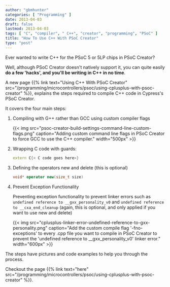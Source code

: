 ```yaml
---
author: "gbmhunter"
categories: [ "Programming" ]
date: 2013-04-03
draft: false
lastmod: 2013-04-03
tags: [ "C", "compiler", " C++", "creator", "programming", "PSoC" ]
title: "How To Use C++ With PSoC Creator"
type: "post"
---
```


Ever wanted to write C++ for the PSoC 5 or 5LP chips in PSoC Creator?

Well, although PSoC Creator doesn't natively support it, you can quite easily **do a few 'hacks', and you'll be writing in C++ in no time**.

A new page {{% link text="Using C++ With PSoC Creator" src="/programming/microcontrollers/psoc/using-cplusplus-with-psoc-creator" %}}, explains the steps required to compile C++ code in Cypress's PSoC Creator.

It covers the four main steps:

1. Compiling with G++ rather than GCC using custom compiler flags

    {{< img src="psoc-creator-build-settings-command-line-custom-flags.png" caption="Adding custom command line flags in PSoC Creator to force GCC to use the C++ compiler."  width="500px" >}}

2. Wrapping C code with guards:

    ```c++
    extern C{< C code goes here>}
    ```

3. Defining the operators new and delete (this is optional)

    ```c++
    void* operator new(size_t size)
    ```

4. Prevent Exception Functionality

    Preventing exception functionality to prevent linker errors such as `undefined reference to __gxx_personality_v0` and `undefined reference to __cxa_end_cleanup` (again, this is optional, and only applied if you want to use new and delete)
    
    {{< img src="cplusplus-linker-error-undefined-reference-to-gxx-personality.png" caption="Add the custom compile flag '-fno-exceptions' to every .cpp file you want to compile in PSoC Creator to prevent the 'undefined reference to __gxx_personality_v0' linker error." width="600px" >}}

The steps have pictures and code examples to help you through the process.

Checkout the page {{% link text="here" src="/programming/microcontrollers/psoc/using-cplusplus-with-psoc-creator" %}}.
